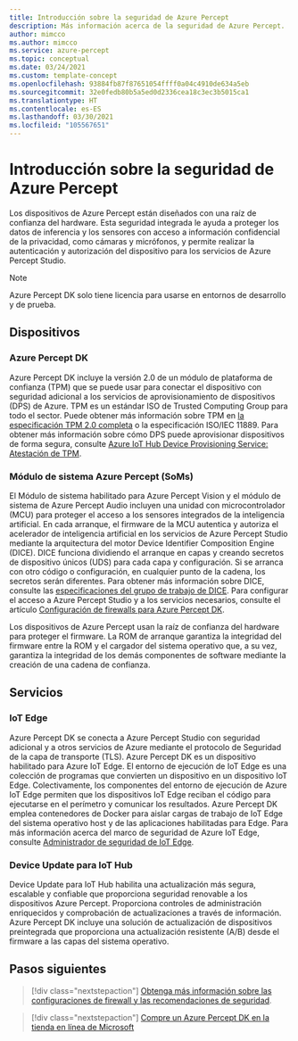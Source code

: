 ```yaml
---
title: Introducción sobre la seguridad de Azure Percept
description: Más información acerca de la seguridad de Azure Percept.
author: mimcco
ms.author: mimcco
ms.service: azure-percept
ms.topic: conceptual
ms.date: 03/24/2021
ms.custom: template-concept
ms.openlocfilehash: 93884fb87f87651054ffff0a04c4910de634a5eb
ms.sourcegitcommit: 32e0fedb80b5a5ed0d2336cea18c3ec3b5015ca1
ms.translationtype: HT
ms.contentlocale: es-ES
ms.lasthandoff: 03/30/2021
ms.locfileid: "105567651"
---
```

# <a name="azure-percept-security-overview"></a>Introducción sobre la seguridad de Azure Percept

Los dispositivos de Azure Percept están diseñados con una raíz de confianza del hardware. Esta seguridad integrada le ayuda a proteger los datos de inferencia y los sensores con acceso a información confidencial de la privacidad, como cámaras y micrófonos, y permite realizar la autenticación y autorización del dispositivo para los servicios de Azure Percept Studio.

> [!NOTE]
> Azure Percept DK solo tiene licencia para usarse en entornos de desarrollo y de prueba.

## <a name="devices"></a>Dispositivos

### <a name="azure-percept-dk"></a>Azure Percept DK

Azure Percept DK incluye la versión 2.0 de un módulo de plataforma de confianza (TPM) que se puede usar para conectar el dispositivo con seguridad adicional a los servicios de aprovisionamiento de dispositivos (DPS) de Azure. TPM es un estándar ISO de Trusted Computing Group para todo el sector. Puede obtener más información sobre TPM en [la especificación TPM 2.0 completa](https://trustedcomputinggroup.org/resource/tpm-library-specification/) o la especificación ISO/IEC 11889. Para obtener más información sobre cómo DPS puede aprovisionar dispositivos de forma segura, consulte [Azure IoT Hub Device Provisioning Service: Atestación de TPM](../iot-dps/concepts-tpm-attestation.md).

### <a name="azure-percept-system-on-modules-soms"></a>Módulo de sistema Azure Percept (SoMs)

El Módulo de sistema habilitado para Azure Percept Vision y el módulo de sistema de Azure Percept Audio incluyen una unidad con microcontrolador (MCU) para proteger el acceso a los sensores integrados de la inteligencia artificial. En cada arranque, el firmware de la MCU autentica y autoriza el acelerador de inteligencia artificial en los servicios de Azure Percept Studio mediante la arquitectura del motor Device Identifier Composition Engine (DICE). DICE funciona dividiendo el arranque en capas y creando secretos de dispositivo únicos (UDS) para cada capa y configuración. Si se arranca con otro código o configuración, en cualquier punto de la cadena, los secretos serán diferentes. Para obtener más información sobre DICE, consulte las [especificaciones del grupo de trabajo de DICE](https://trustedcomputinggroup.org/work-groups/dice-architectures/). Para configurar el acceso a Azure Percept Studio y a los servicios necesarios, consulte el artículo [Configuración de firewalls para Azure Percept DK](concept-security-configuration.md).

Los dispositivos de Azure Percept usan la raíz de confianza del hardware para proteger el firmware. La ROM de arranque garantiza la integridad del firmware entre la ROM y el cargador del sistema operativo que, a su vez, garantiza la integridad de los demás componentes de software mediante la creación de una cadena de confianza.

## <a name="services"></a>Servicios

### <a name="iot-edge"></a>IoT Edge

Azure Percept DK se conecta a Azure Percept Studio con seguridad adicional y a otros servicios de Azure mediante el protocolo de Seguridad de la capa de transporte (TLS). Azure Percept DK es un dispositivo habilitado para Azure IoT Edge. El entorno de ejecución de IoT Edge es una colección de programas que convierten un dispositivo en un dispositivo IoT Edge. Colectivamente, los componentes del entorno de ejecución de Azure IoT Edge permiten que los dispositivos IoT Edge reciban el código para ejecutarse en el perímetro y comunicar los resultados. Azure Percept DK emplea contenedores de Docker para aislar cargas de trabajo de IoT Edge del sistema operativo host y de las aplicaciones habilitadas para Edge. Para más información acerca del marco de seguridad de Azure IoT Edge, consulte [Administrador de seguridad de IoT Edge](../iot-edge/iot-edge-security-manager.md).

### <a name="device-update-for-iot-hub"></a>Device Update para IoT Hub

Device Update para IoT Hub habilita una actualización más segura, escalable y confiable que proporciona seguridad renovable a los dispositivos Azure Percept. Proporciona controles de administración enriquecidos y comprobación de actualizaciones a través de información. Azure Percept DK incluye una solución de actualización de dispositivos preintegrada que proporciona una actualización resistente (A/B) desde el firmware a las capas del sistema operativo.

## <a name="next-steps"></a>Pasos siguientes

> [!div class="nextstepaction"]
> [Obtenga más información sobre las configuraciones de firewall y las recomendaciones de seguridad](concept-security-configuration.md).

> [!div class="nextstepaction"]
> [Compre un Azure Percept DK en la tienda en línea de Microsoft](https://go.microsoft.com/fwlink/p/?LinkId=2155270)
